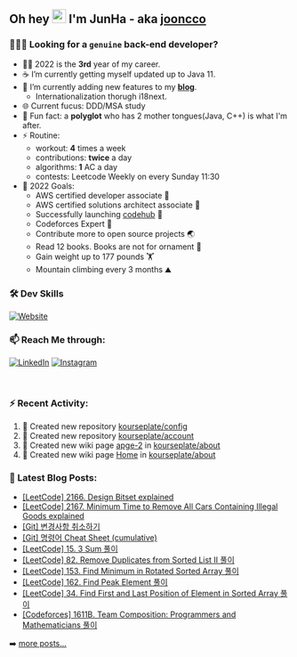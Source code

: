 ## Oh hey <img src="https://media.giphy.com/media/hvRJCLFzcasrR4ia7z/giphy.gif" width="25px"> I'm JunHa - aka [jooncco](https://jooncco.com/profile)

### 🙋🏼‍♂️ Looking for a `genuine` back-end developer?

- 🧑‍💻 2022 is the **3rd** year of my career.
- ☕️ I’m currently getting myself updated up to Java 11.
- 🌱 I’m currently adding new features to my **[blog](https://jooncco.com)**.
  - Internationalization thorugh i18next.
- 🌐 Current fucus: DDD/MSA study
- 🤖 Fun fact: a **polyglot** who has 2 mother tongues(Java, C++) is what I'm after.
- ⚡️ Routine:
  -  workout: **4** times a week
  -  contributions: **twice** a day
  -  algorithms: **1** AC a day
  -  contests: Leetcode Weekly on every Sunday 11:30
- 🥅 2022 Goals:
  - AWS certified developer associate 🏅
  - AWS certified solutions architect associate 🏅
  - Successfully launching [codehub](https://github.com/users/jooncco/projects/1) 💯
  - Codeforces Expert 🦋
  - Contribute more to open source projects 🌏
  - Read 12 books. Books are not for ornament 📔
  - Gain weight up to 177 pounds 🏋️
  - Mountain climbing every 3 months ⛰

### 🛠 Dev Skills
[![Website](https://img.shields.io/website?up_color=blue&up_message=jooncco.com/profile&down_color=red&down_message=jooncco.com/profile&url=https://jooncco.com/profile)](https://jooncco.com/profile#dev-skills-)

### 📫 Reach Me through:

[![LinkedIn](https://img.shields.io/badge/--linkedin?label=LinkedIn&logo=LinkedIn&style=social)](https://www.linkedin.com/in/jooncco) [![Instagram](https://img.shields.io/badge/--instagram?label=Instagram&logo=Instagram&style=social)](https://instagram.com/jooncco)

<br />

### ⚡ Recent Activity:

<!--RECENT_ACTIVITY:start-->
1. 📔 Created new repository [kourseplate/config](https://github.com/kourseplate/config)
2. 📔 Created new repository [kourseplate/account](https://github.com/kourseplate/account)
3. 📖 Created new wiki page [apge-2](https://github.com/kourseplate/about/wiki/apge-2) in [kourseplate/about](https://github.com/kourseplate/about)
4. 📖 Created new wiki page [Home](https://github.com/kourseplate/about/wiki/Home) in [kourseplate/about](https://github.com/kourseplate/about)
<!--RECENT_ACTIVITY:end-->


### 📕 Latest Blog Posts:

<!-- BLOG-POST-LIST:START -->
- [[LeetCode] 2166. Design Bitset explained](https://jooncco.com/leetcode-2166/)
- [[LeetCode] 2167. Minimum Time to Remove All Cars Containing Illegal Goods explained](https://jooncco.com/leetcode-2167/)
- [[Git] 변경사항 취소하기](https://jooncco.com/git/git-undoing-changes/)
- [[Git] 명령어 Cheat Sheet &lpar;cumulative&rpar;](https://jooncco.com/git/git-command-archive/)
- [[LeetCode] 15. 3 Sum 풀이](https://jooncco.com/leetcode-15/)
- [[LeetCode] 82. Remove Duplicates from Sorted List II 풀이](https://jooncco.com/leetcode-82/)
- [[LeetCode] 153. Find Minimum in Rotated Sorted Array 풀이](https://jooncco.com/leetcode-153/)
- [[LeetCode] 162. Find Peak Element 풀이](https://jooncco.com/leetcode-162/)
- [[LeetCode] 34. Find First and Last Position of Element in Sorted Array 풀이](https://jooncco.com/leetcode-34/)
- [[Codeforces] 1611B. Team Composition: Programmers and Mathematicians 풀이](https://jooncco.com/codeforces-1611B/)
<!-- BLOG-POST-LIST:END -->

➡️ [more posts...](https://jooncco.com)

